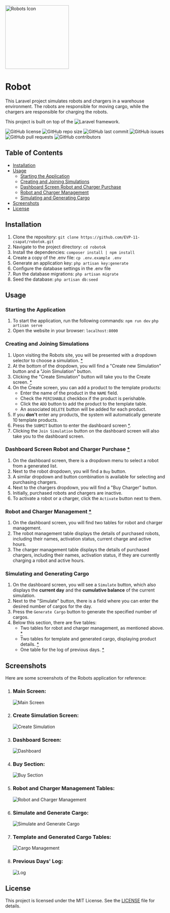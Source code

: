 <img src="https://robotok.fra1.cdn.digitaloceanspaces.com/icon.png" alt="Robots Icon" width="200px" title="Robots Icon" />

# Robot

This Laravel project simulates robots and chargers in a warehouse environment. The robots are responsible for moving cargo, while the chargers are responsible for charging the robots.

This project is built on top of the ![Laravel](https://img.shields.io/badge/Laravel-FF2D20?style=for-the-badge&logo=laravel&logoColor=white) framework.

![GitHub license](https://img.shields.io/github/license/EVP-11-csapat/robotok?style=for-the-badge)
![GitHub repo size](https://img.shields.io/github/repo-size/EVP-11-csapat/robotok?style=for-the-badge)
![GitHub last commit](https://img.shields.io/github/last-commit/EVP-11-csapat/robotok?style=for-the-badge)
![GitHub issues](https://img.shields.io/github/issues/EVP-11-csapat/robotok?style=for-the-badge)
![GitHub pull requests](https://img.shields.io/github/issues-pr/EVP-11-csapat/robotok?style=for-the-badge)
![GitHub contributors](https://img.shields.io/github/contributors/EVP-11-csapat/robotok?style=for-the-badge)

## Table of Contents
- [Installation](#installation)
- [Usage](#usage)
  - [Starting the Application](#starting-the-application)
  - [Creating and Joining Simulations](#creating-and-joining-simulations)
  - [Dashboard Screen Robot and Charger Purchase](#dashboard-screen-robot-and-charger-purchase)
  - [Robot and Charger Management](#robot-and-charger-management)
  - [Simulating and Generating Cargo](#simulating-and-generating-cargo)
- [Screenshots](#screenshots)
- [License](#license)

## Installation

1. Clone the repository: `git clone https://github.com/EVP-11-csapat/robotok.git`
2. Navigate to the project directory: `cd robotok`
3. Install the dependencies: `composer install | npm install`
4. Create a copy of the .env file: `cp .env.example .env`
5. Generate an application key: `php artisan key:generate`
6. Configure the database settings in the .env file
7. Run the database migrations: `php artisan migrate`
8. Seed the database: `php artisan db:seed`

## Usage

### Starting the Application
1. To start the application, run the following commands: `npm run dev` `php artisan serve`
2. Open the website in your browser: `localhost:8000`

### Creating and Joining Simulations
1. Upon visiting the Robots site, you will be presented with a dropdown selector to choose a simulation. [*](#main-screen)
2. At the bottom of the dropdown, you will find a "Create new Simulation" button and a "Join Simulation" button.
3. Clicking the "Create Simulation" button will take you to the Create screen. [*](#create-simulation-screen)
4. On the Create screen, you can add a product to the template products:
   - Enter the name of the product in the `NAME` field.
   - Check the `PERISHABLE` checkbox if the product is perishable.
   - Click the `ADD` button to add the product to the template table.
   - An associated `DELETE` button will be added for each product.
5. If you **don't** enter any products, the system will automatically generate 10 template products.
6. Press the `SUBMIT` button to enter the dashboard screen [*](#dashboard-screen).
7. Clicking the `Join Simulation` button on the dashboard screen will also take you to the dashboard screen.

### Dashboard Screen Robot and Charger Purchase [*](#buy-section)
1. On the dashboard screen, there is a dropdown menu to select a robot from a generated list.
2. Next to the robot dropdown, you will find a `Buy` button.
3. A similar dropdown and button combination is available for selecting and purchasing chargers.
4. Next to the chargers dropdown, you will find a "Buy Charger" button.
5. Initially, purchased robots and chargers are inactive.
6. To activate a robot or a charger, click the `Activate` button next to them.

### Robot and Charger Management [*](#robot-and-charger-management-tables)
1. On the dashboard screen, you will find two tables for robot and charger management.
2. The robot management table displays the details of purchased robots, including their names, activation status, current charge and active hours.
3. The charger management table displays the details of purchased chargers, including their names, activation status, if they are currently charging a robot and active hours.

### Simulating and Generating Cargo
1. On the dashboard screen, you will see a `Simulate` button, which also displays the **current day** and the **cumulative balance** of the current simulation.
2. Next to the "Simulate" button, there is a field where you can enter the desired number of cargos for the day.
3. Press the `Generate Cargo` button to generate the specified number of cargos.
4. Below this section, there are five tables:
   - Two tables for robot and charger management, as mentioned above. [*](#robot-and-charger-management-tables)
   - Two tables for template and generated cargo, displaying product details. [*](#template-and-generated-cargo-tables)
   - One table for the log of previous days. [*](#previous-days-log)

## Screenshots

Here are some screenshots of the Robots application for reference:

1. ### Main Screen:
   ![Main Screen](.github/images/main.png)

2. ### Create Simulation Screen:
   ![Create Simulation](.github/images/create.png)

3. ### Dashboard Screen:
   ![Dashboard](.github/images/dashboard.png)

4. ### Buy Section:
    ![Buy Section](.github/images/buy_section.png)

5. ### Robot and Charger Management Tables:
   ![Robot and Charger Management](.github/images/robot_charger_management.png)

6. ### Simulate and Generate Cargo:
   ![Simulate and Generate Cargo](.github/images/simulate_generate_cargo.png)

7. ### Template and Generated Cargo Tables:
   ![Cargo Management](.github/images/cargo_management.png)

8. ### Previous Days' Log:
   ![Log](.github/images/previous_days_log.png)

## License

This project is licensed under the MIT License. See the [LICENSE](LICENSE) file for details.